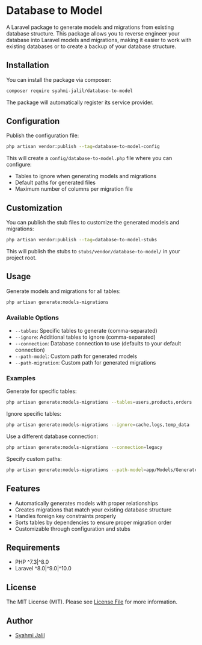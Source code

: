 # Database to Model

A Laravel package to generate models and migrations from existing database structure. This package allows you to reverse engineer your database into Laravel models and migrations, making it easier to work with existing databases or to create a backup of your database structure.

## Installation

You can install the package via composer:
```bash
composer require syahmi-jalil/database-to-model
```

The package will automatically register its service provider.

## Configuration

Publish the configuration file:

```bash
php artisan vendor:publish --tag=database-to-model-config
```

This will create a `config/database-to-model.php` file where you can configure:

- Tables to ignore when generating models and migrations
- Default paths for generated files
- Maximum number of columns per migration file

## Customization

You can publish the stub files to customize the generated models and migrations:

```bash
php artisan vendor:publish --tag=database-to-model-stubs
```

This will publish the stubs to `stubs/vendor/database-to-model/` in your project root.

## Usage

Generate models and migrations for all tables:

```bash
php artisan generate:models-migrations
```

### Available Options

- `--tables`: Specific tables to generate (comma-separated)
- `--ignore`: Additional tables to ignore (comma-separated)
- `--connection`: Database connection to use (defaults to your default connection)
- `--path-model`: Custom path for generated models
- `--path-migration`: Custom path for generated migrations

### Examples

Generate for specific tables:

```bash
php artisan generate:models-migrations --tables=users,products,orders
```

Ignore specific tables:

```bash
php artisan generate:models-migrations --ignore=cache,logs,temp_data
```

Use a different database connection:

```bash
php artisan generate:models-migrations --connection=legacy
```

Specify custom paths:

```bash
php artisan generate:models-migrations --path-model=app/Models/Generated --path-migration=database/migrations/from-existing
```

## Features

- Automatically generates models with proper relationships
- Creates migrations that match your existing database structure
- Handles foreign key constraints properly
- Sorts tables by dependencies to ensure proper migration order
- Customizable through configuration and stubs

## Requirements

- PHP ^7.3|^8.0
- Laravel ^8.0|^9.0|^10.0

## License

The MIT License (MIT). Please see [License File](LICENSE.md) for more information.

## Author

- [Syahmi Jalil](mailto:syahmijalil.my@gmail.com)
